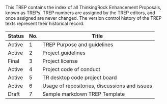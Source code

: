 
This TREP contains the index of all ThinkingRock Enhancement Proposals, known as TREPs. TREP numbers are assigned by the TREP editors, and once assigned are never changed. The version control history of the TREP texts represent their historical record.

| Status | No. | Title |
|--------|-----|-------|
| Active | 1   | TREP Purpose and guidelines |
| Active | 2   | Project guidelines |
| Final  | 3   | Project license |
| Active | 4   | Project code of conduct |
| Active | 5   | TR desktop code project board |
| Active | 6   | Usage of repositories, discussions and issues |
| Draft  | 7   | Sample markdown TREP Template |

